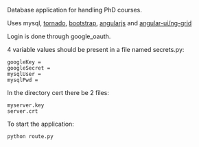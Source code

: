 Database application for handling PhD courses.

Uses mysql, [tornado](http://www.tornadoweb.org/en/stable/), [bootstrap](http://getbootstrap.com/), [angularjs](https://angularjs.org/) and [angular-ui/ng-grid](http://ui-grid.info/)

Login is done through google_oauth. 

4 variable values should be present in a file named secrets.py:
```
googleKey = 
googleSecret = 
mysqlUser = 
mysqlPwd =
```

In the directory cert there be 2 files:
```
myserver.key 
server.crt
```

To start the application:
```
python route.py
```
